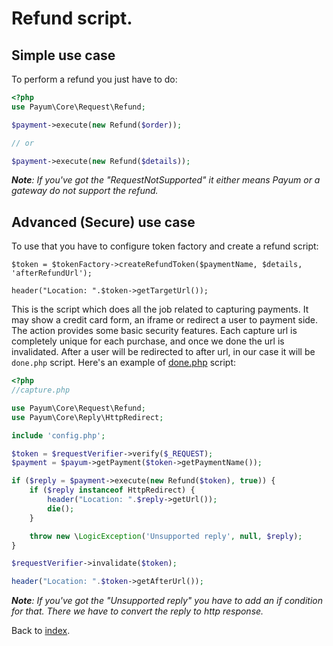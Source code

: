 # Refund script.

## Simple use case

To perform a refund you just have to do:

```php
<?php
use Payum\Core\Request\Refund;

$payment->execute(new Refund($order));

// or

$payment->execute(new Refund($details));
```

_**Note**: If you've got the "RequestNotSupported" it either means Payum or a gateway do not support the refund._

## Advanced (Secure) use case

To use that you have to configure token factory and create a refund script:

```
$token = $tokenFactory->createRefundToken($paymentName, $details, 'afterRefundUrl');

header("Location: ".$token->getTargetUrl());
```

This is the script which does all the job related to capturing payments. 
It may show a credit card form, an iframe or redirect a user to payment side. 
The action provides some basic security features. 
Each capture url is completely unique for each purchase, and once we done the url is invalidated.
After a user will be redirected to after url, in our case it will be `done.php` script. 
Here's an example of [done.php](done-script.md) script:

```php
<?php
//capture.php

use Payum\Core\Request\Refund;
use Payum\Core\Reply\HttpRedirect;

include 'config.php';

$token = $requestVerifier->verify($_REQUEST);
$payment = $payum->getPayment($token->getPaymentName());

if ($reply = $payment->execute(new Refund($token), true)) {
    if ($reply instanceof HttpRedirect) {
        header("Location: ".$reply->getUrl());
        die();
    }

    throw new \LogicException('Unsupported reply', null, $reply);
}

$requestVerifier->invalidate($token);

header("Location: ".$token->getAfterUrl());
```

_**Note**: If you've got the "Unsupported reply" you have to add an if condition for that. There we have to convert the reply to http response._

Back to [index](index.md).

